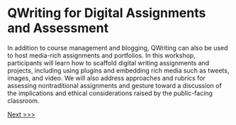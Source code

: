 # QWriting for Digital Assignments and Assessment

In addition to course management and blogging, QWriting can also be used to host media-rich assignments and portfolios. In this workshop, participants will learn how to scaffold digital writing assignments and projects, including using plugins and embedding rich media such as tweets, images, and video. We will also address approaches and rubrics for assessing nontraditional assignments and gesture toward a discussion of the implications and ethical considerations raised by the public-facing classroom.

[Next >>>](assignments.md)  
